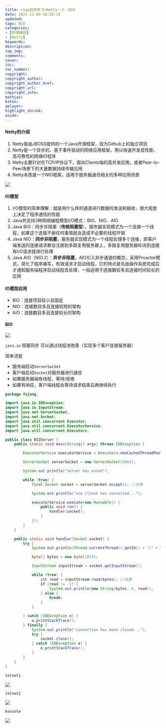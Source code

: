 ```yaml
---
title: <sgg视频学习>Netty——1. BIO
date: 2021-11-09 16:38:33
updated:
tags: BIO
categories:
- [网络编程]
- [Netty]
keywords: 
description:
top_img:
comments:
cover:
toc:
toc_number:
copyright:
copyright_author:
copyright_author_href:
copyright_url:
copyright_info:
mathjax:
katex:
aplayer:
highlight_shrink:
aside:
---
```


#### Netty的介绍

1. Netty是由JBOSS提供的一个Java开源框架，现为Github上的独立项目
2. Netty是一个异步的、基于事件驱动的网络应用框架，用以快速开发高性能、高可靠性的网络IO程序
3. Netty主要针对在TCP/IP协议下，面向Clients端的高并发应用，或者Peer-to-Peer场景下的大量数据持续传输应用
4. Netty本质是一个NIO框架，适用于服务器通讯相关的多种应用场景

![](https://cdn.jsdelivr.net/gh/mbfjllybl/pictures-bed/202111091722733.png)

#### IO模型

1. I/O模型的简单理解：就是用什么样的通道进行数据的发送和接收，很大程度上决定了程序通信的性能
2. Java共支持3种网络编程模型I/O模式：BIO、NIO、AIO
3. Java BIO：同步并阻塞（**传统阻塞型**），服务器实现模式为一个连接一个线程，如果这个连接不做任何事情就会造成不必要的线程开销
4. Java NIO：**同步非阻塞**，服务器实现模式为一个线程处理多个连接，即客户端发送的连接请求都会注册到多路复用服务器上，多路复用服务器轮询到连接有I/O请求就进行处理
5. Java AIO（NIO.2）：**异步非阻塞**，AIO引入异步通道的概念，采用Proactor模式，简化了程序编写，有效请求才启动线程，它的特点是先由操作系统完成后才通知服务端程序启动线程去处理，一般适用于连接数较多且连接时间较长的应用

#### IO模型应用

+ BIO：连接项目较小且固定
+ NIO：连接数目多且连接较短的架构
+ AIO：连接数目多且连接较长的架构

 #### BIO

![](https://cdn.jsdelivr.net/gh/mbfjllybl/pictures-bed/202111091727785.png)

`java.io` 阻塞同步 可以通过线程池改善（实现多个客户连接服务器）

简单流程

+ 服务端启动`ServerSocket`
+ 客户端启动`Socket`对服务器进行通信
+ 如果服务器端有线程，等待/拒绝
+ 如果有响应，客户端线程会等待请求结束后再继续执行

```java
package fujang;

import java.io.IOException;
import java.io.InputStream;
import java.net.ServerSocket;
import java.net.Socket;
import java.util.concurrent.Executor;
import java.util.concurrent.ExecutorService;
import java.util.concurrent.Executors;

public class BIOServer {
    public static void main(String[] args) throws IOException {

        ExecutorService executorService = Executors.newCachedThreadPool();

        ServerSocket serverSocket = new ServerSocket(6666);

        System.out.println("Server has exced");

        while (true) {
            final Socket socket = serverSocket.accept(); //阻塞

            System.out.println("one client has connected...");

            executorService.execute(new Runnable() {
                public void run() {
                    handler(socket);
                }
            });
        }
    }

    public static void handler(Socket socket) {
        try {
            System.out.println(Thread.currentThread().getId() + "/" + Thread.currentThread().getName());

            byte[] bytes = new byte[1024];

            InputStream inputStream = socket.getInputStream();

            while (true) {
                int read = inputStream.read(bytes); //阻塞
                if (read != -1) {
                    System.out.println(new String(bytes, 0, read));
                } else {
                    break;
                }
            }

        } catch (IOException e) {
            e.printStackTrace();
        } finally {
            System.out.println("connection has been closed...");
            try {
                socket.close();
            } catch (IOException e) {
                e.printStackTrace();
            }
        }
    }
}
```

`telnet1`

![](https://cdn.jsdelivr.net/gh/mbfjllybl/pictures-bed/202111091613695.png)

`telnet2`

![](https://cdn.jsdelivr.net/gh/mbfjllybl/pictures-bed/202111091615029.png)

`konsole`

![](https://cdn.jsdelivr.net/gh/mbfjllybl/pictures-bed/202111091617391.png)































